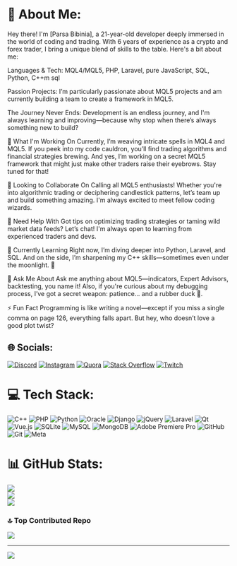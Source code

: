 # 💫 About Me:
Hey there! I'm [Parsa Bibinia], a 21-year-old developer deeply immersed in the world of coding and trading. With 6 years of experience as a crypto and forex trader, I bring a unique blend of skills to the table. Here's a bit about me:

Languages & Tech:
MQL4/MQL5, PHP, Laravel, pure JavaScript, SQL, Python, C++m sql

Passion Projects:
I’m particularly passionate about MQL5 projects and am currently building a team to create a framework in MQL5.

The Journey Never Ends:
Development is an endless journey, and I'm always learning and improving—because why stop when there’s always something new to build?

🔭 What I'm Working On
Currently, I’m weaving intricate spells in MQL4 and MQL5. If you peek into my code cauldron, you’ll find trading algorithms and financial strategies brewing.
And yes, I’m working on a secret MQL5 framework that might just make other traders raise their eyebrows. Stay tuned for that!

👯 Looking to Collaborate On
Calling all MQL5 enthusiasts! Whether you're into algorithmic trading or deciphering candlestick patterns, let’s team up and build something amazing. I'm always excited to meet fellow coding wizards.

🤝 Need Help With
Got tips on optimizing trading strategies or taming wild market data feeds? Let’s chat! I'm always open to learning from experienced traders and devs.

🌱 Currently Learning
Right now, I’m diving deeper into Python, Laravel, and SQL. And on the side, I’m sharpening my C++ skills—sometimes even under the moonlight. 🌙

💬 Ask Me About
Ask me anything about MQL5—indicators, Expert Advisors, backtesting, you name it!
Also, if you're curious about my debugging process, I’ve got a secret weapon: patience... and a rubber duck 🦆.

⚡ Fun Fact
Programming is like writing a novel—except if you miss a single comma on page 126, everything falls apart. But hey, who doesn’t love a good plot twist?


## 🌐 Socials:
[![Discord](https://img.shields.io/badge/Discord-%237289DA.svg?logo=discord&logoColor=white)](https://discord.gg/diver_runin) [![Instagram](https://img.shields.io/badge/Instagram-%23E4405F.svg?logo=Instagram&logoColor=white)](https://instagram.com/parsa_div_r) [![Quora](https://img.shields.io/badge/Quora-%23B92B27.svg?logo=Quora&logoColor=white)](https://quora.com/profile/parsa_div_r) [![Stack Overflow](https://img.shields.io/badge/-Stackoverflow-FE7A16?logo=stack-overflow&logoColor=white)](https://stackoverflow.com/users/parsa_div_r) [![Twitch](https://img.shields.io/badge/Twitch-%239146FF.svg?logo=Twitch&logoColor=white)](https://twitch.tv/parsa_div_r) 

# 💻 Tech Stack:
![C++](https://img.shields.io/badge/c++-%2300599C.svg?style=for-the-badge&logo=c%2B%2B&logoColor=white) ![PHP](https://img.shields.io/badge/php-%23777BB4.svg?style=for-the-badge&logo=php&logoColor=white) ![Python](https://img.shields.io/badge/python-3670A0?style=for-the-badge&logo=python&logoColor=ffdd54) ![Oracle](https://img.shields.io/badge/Oracle-F80000?style=for-the-badge&logo=oracle&logoColor=white) ![Django](https://img.shields.io/badge/django-%23092E20.svg?style=for-the-badge&logo=django&logoColor=white) ![jQuery](https://img.shields.io/badge/jquery-%230769AD.svg?style=for-the-badge&logo=jquery&logoColor=white) ![Laravel](https://img.shields.io/badge/laravel-%23FF2D20.svg?style=for-the-badge&logo=laravel&logoColor=white) ![Qt](https://img.shields.io/badge/Qt-%23217346.svg?style=for-the-badge&logo=Qt&logoColor=white) ![Vue.js](https://img.shields.io/badge/vue.js-%2335495e.svg?style=for-the-badge&logo=vuedotjs&logoColor=%234FC08D) ![SQLite](https://img.shields.io/badge/sqlite-%2307405e.svg?style=for-the-badge&logo=sqlite&logoColor=white) ![MySQL](https://img.shields.io/badge/mysql-4479A1.svg?style=for-the-badge&logo=mysql&logoColor=white) ![MongoDB](https://img.shields.io/badge/MongoDB-%234ea94b.svg?style=for-the-badge&logo=mongodb&logoColor=white) ![Adobe Premiere Pro](https://img.shields.io/badge/Adobe%20Premiere%20Pro-9999FF.svg?style=for-the-badge&logo=Adobe%20Premiere%20Pro&logoColor=white) ![GitHub](https://img.shields.io/badge/github-%23121011.svg?style=for-the-badge&logo=github&logoColor=white) ![Git](https://img.shields.io/badge/git-%23F05033.svg?style=for-the-badge&logo=git&logoColor=white) ![Meta](https://img.shields.io/badge/Meta-%230467DF.svg?style=for-the-badge&logo=Meta&logoColor=white)
# 📊 GitHub Stats:
![](https://github-readme-stats.vercel.app/api?username=Parsa-Div-R&theme=shadow_green&hide_border=false&include_all_commits=true&count_private=true)<br/>
![](https://github-readme-streak-stats.herokuapp.com/?user=Parsa-Div-R&theme=shadow_green&hide_border=false)<br/>
![](https://github-readme-stats.vercel.app/api/top-langs/?username=Parsa-Div-R&theme=shadow_green&hide_border=false&include_all_commits=true&count_private=true&layout=compact)

### 🔝 Top Contributed Repo
![](https://github-contributor-stats.vercel.app/api?username=Parsa-Div-R&limit=5&theme=shadow_blue&combine_all_yearly_contributions=true)

---
[![](https://visitcount.itsvg.in/api?id=Parsa-Div-R&icon=5&color=5)](https://visitcount.itsvg.in)

<!-- Proudly created with GPRM ( https://gprm.itsvg.in ) -->
